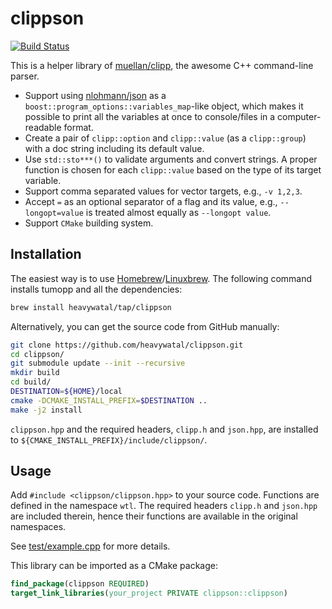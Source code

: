 # clippson

[![Build Status](https://travis-ci.org/heavywatal/clippson.svg?branch=master)](https://travis-ci.org/heavywatal/clippson)

This is a helper library of [muellan/clipp](https://github.com/muellan/clipp), the awesome C++ command-line parser.

- Support using [nlohmann/json](https://github.com/nlohmann/json) as a `boost::program_options::variables_map`-like object, which makes it possible to print all the variables at once to console/files in a computer-readable format.
- Create a pair of `clipp::option` and `clipp::value` (as a `clipp::group`) with a doc string including its default value.
- Use `std::sto***()` to validate arguments and convert strings.
  A proper function is chosen for each `clipp::value` based on the type of its target variable.
- Support comma separated values for vector targets, e.g., `-v 1,2,3`.
- Accept `=` as an optional separator of a flag and its value, e.g., `--longopt=value` is treated almost equally as `--longopt value`.
- Support `CMake` building system.


## Installation

The easiest way is to use [Homebrew](https://brew.sh/)/[Linuxbrew](http://linuxbrew.sh/).
The following command installs tumopp and all the dependencies:
```sh
brew install heavywatal/tap/clippson
```

Alternatively, you can get the source code from GitHub manually:
```sh
git clone https://github.com/heavywatal/clippson.git
cd clippson/
git submodule update --init --recursive
mkdir build
cd build/
DESTINATION=${HOME}/local
cmake -DCMAKE_INSTALL_PREFIX=$DESTINATION ..
make -j2 install
```

`clippson.hpp` and the required headers, `clipp.h` and `json.hpp`, are installed to `${CMAKE_INSTALL_PREFIX}/include/clippson/`.

## Usage

Add `#include <clippson/clippson.hpp>` to your source code.
Functions are defined in the namespace `wtl`.
The required headers `clipp.h` and `json.hpp` are included therein, hence their functions are available in the original namespaces.

See [test/example.cpp](https://github.com/heavywatal/clippson/blob/master/test/example.cpp) for more details.

This library can be imported as a CMake package:
```cmake
find_package(clippson REQUIRED)
target_link_libraries(your_project PRIVATE clippson::clippson)
```
